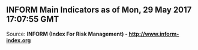 ## INFORM Main Indicators as of Mon, 29 May 2017 17:07:55 GMT

Source: **INFORM (Index For Risk Management) - http://www.inform-index.org**